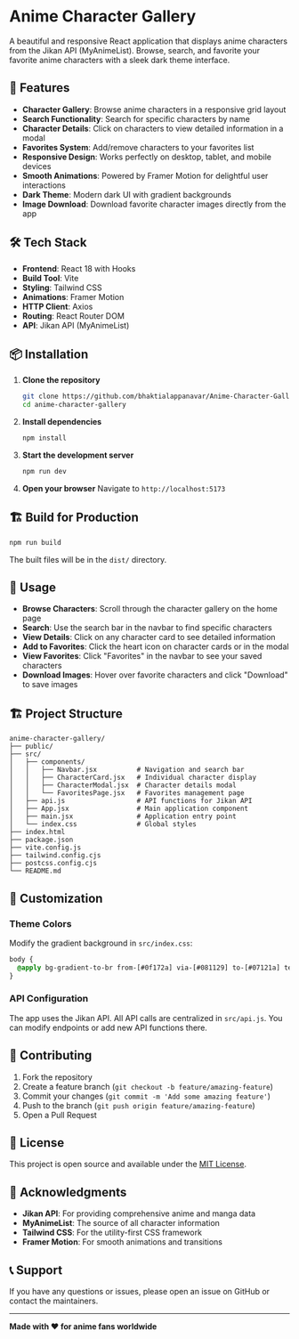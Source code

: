 # Anime Character Gallery

A beautiful and responsive React application that displays anime characters from the Jikan API (MyAnimeList). Browse, search, and favorite your favorite anime characters with a sleek dark theme interface.

## 🚀 Features

- **Character Gallery**: Browse anime characters in a responsive grid layout
- **Search Functionality**: Search for specific characters by name
- **Character Details**: Click on characters to view detailed information in a modal
- **Favorites System**: Add/remove characters to your favorites list
- **Responsive Design**: Works perfectly on desktop, tablet, and mobile devices
- **Smooth Animations**: Powered by Framer Motion for delightful user interactions
- **Dark Theme**: Modern dark UI with gradient backgrounds
- **Image Download**: Download favorite character images directly from the app

## 🛠️ Tech Stack

- **Frontend**: React 18 with Hooks
- **Build Tool**: Vite
- **Styling**: Tailwind CSS
- **Animations**: Framer Motion
- **HTTP Client**: Axios
- **Routing**: React Router DOM
- **API**: Jikan API (MyAnimeList)

## 📦 Installation

1. **Clone the repository**
   ```bash
   git clone https://github.com/bhaktialappanavar/Anime-Character-Gallery.git
   cd anime-character-gallery
   ```

2. **Install dependencies**
   ```bash
   npm install
   ```

3. **Start the development server**
   ```bash
   npm run dev
   ```

4. **Open your browser**
   Navigate to `http://localhost:5173`

## 🏗️ Build for Production

```bash
npm run build
```

The built files will be in the `dist/` directory.

## 📱 Usage

- **Browse Characters**: Scroll through the character gallery on the home page
- **Search**: Use the search bar in the navbar to find specific characters
- **View Details**: Click on any character card to see detailed information
- **Add to Favorites**: Click the heart icon on character cards or in the modal
- **View Favorites**: Click "Favorites" in the navbar to see your saved characters
- **Download Images**: Hover over favorite characters and click "Download" to save images

## 🏗️ Project Structure

```
anime-character-gallery/
├── public/
├── src/
│   ├── components/
│   │   ├── Navbar.jsx          # Navigation and search bar
│   │   ├── CharacterCard.jsx   # Individual character display
│   │   ├── CharacterModal.jsx  # Character details modal
│   │   └── FavoritesPage.jsx   # Favorites management page
│   ├── api.js                  # API functions for Jikan API
│   ├── App.jsx                 # Main application component
│   ├── main.jsx                # Application entry point
│   └── index.css               # Global styles
├── index.html
├── package.json
├── vite.config.js
├── tailwind.config.cjs
├── postcss.config.cjs
└── README.md
```

## 🎨 Customization

### Theme Colors
Modify the gradient background in `src/index.css`:

```css
body {
  @apply bg-gradient-to-br from-[#0f172a] via-[#081129] to-[#07121a] text-white font-poppins;
}
```

### API Configuration
The app uses the Jikan API. All API calls are centralized in `src/api.js`. You can modify endpoints or add new API functions there.

## 🤝 Contributing

1. Fork the repository
2. Create a feature branch (`git checkout -b feature/amazing-feature`)
3. Commit your changes (`git commit -m 'Add some amazing feature'`)
4. Push to the branch (`git push origin feature/amazing-feature`)
5. Open a Pull Request

## 📄 License

This project is open source and available under the [MIT License](LICENSE).

## 🙏 Acknowledgments

- **Jikan API**: For providing comprehensive anime and manga data
- **MyAnimeList**: The source of all character information
- **Tailwind CSS**: For the utility-first CSS framework
- **Framer Motion**: For smooth animations and transitions

## 📞 Support

If you have any questions or issues, please open an issue on GitHub or contact the maintainers.

---

**Made with ❤️ for anime fans worldwide**